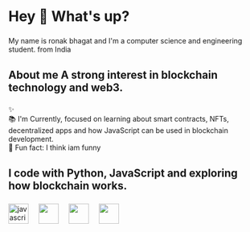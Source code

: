 <h1 align="left">Hey 👋 What's up?</h1>

###

<p align="left">My name is ronak bhagat and I'm a computer science and engineering student. from India</p>

###

<h2 align="left">About me A strong interest in blockchain technology and web3.
</h2>

###

<p align="left">✨ <br>📚 I'm Currently, focused on learning about smart contracts, NFTs, decentralized apps and how JavaScript can be used in blockchain development.  <br>🎲 Fun fact: I think iam funny</p>

###

<h2 align="left">I code with  Python, JavaScript and exploring how blockchain works.</h2>

###

<div align="left">
  <img src="https://cdn.jsdelivr.net/gh/devicons/devicon/icons/javascript/javascript-original.svg" height="40" alt="javascript logo"  />
  <img width="12" />
  <img src=https://pluspng.com/img-png/python-logo-png-open-2000.png height = "40" />
  <img width="12" />
  <img src=https://th.bing.com/th/id/OIP.bkbn2-K7c9rMBV5dvYXDrQHaIh?rs=1&pid=ImgDetMain height = "40"  />
  <img width="12" />
  <img src=https://th.bing.com/th/id/R.d109640fcdfe5fc3bf5373f8923a4eb6?rik=B1N%2bG1NysPvj4g&riu=http%3a%2f%2fpluspng.com%2fimg-png%2fjava-png-java-png-1446.png&ehk=3EdpWzPgWowOdtUBVKySmkDs9BbJ%2bSfhfwAbaUSB%2fac%3d&risl=&pid=ImgRaw&r=0 height = "40"  />
  <img width="12" />
<!--   <img src="https://cdn.jsdelivr.net/gh/devicons/devicon/icons/storybook/storybook-original.svg" height="40" alt="storybook logo"  />
  <img width="12" />
  <img src="https://cdn.jsdelivr.net/gh/devicons/devicon/icons/nodejs/nodejs-original.svg" height="40" alt="nodejs logo"  />
  <img width="12" />
  <img src="https://cdn.jsdelivr.net/gh/devicons/devicon/icons/nestjs/nestjs-original.svg" height="40" alt="nestjs logo"  />
  <img width="12" />
  <img src="https://cdn.jsdelivr.net/gh/devicons/devicon/icons/jest/jest-plain.svg" height="40" alt="jest logo"  />
</div> -->

###
